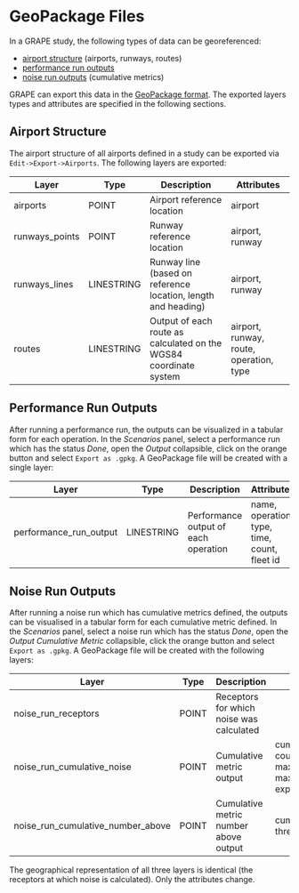 # GeoPackage Files

In a GRAPE study, the following types of data can be georeferenced:

- [airport structure](#airport-structure) (airports, runways, routes)
- [performance run outputs](#performance-run-outputs)
- [noise run outputs](#noise-run-output) (cumulative metrics)

GRAPE can export this data in the [GeoPackage format](https://www.geopackage.org/). The exported layers types and attributes are specified in the following sections.

## Airport Structure

The airport structure of all airports defined in a study can be exported via `Edit->Export->Airports`. The following layers are exported:

| Layer          | Type       | Description                                                        | Attributes      |
|----------------|------------|------------------------------------------------------------------- |-----------------|
| airports       | POINT      | Airport reference location                                         | airport         |
| runways_points | POINT      | Runway reference location                                          | airport, runway |
| runways_lines  | LINESTRING | Runway line (based on reference location, length and heading)      | airport, runway |
| routes         | LINESTRING | Output of each route as calculated on the WGS84 coordinate system  | airport, runway, route, operation, type |

## Performance Run Outputs

After running a performance run, the outputs can be visualized in a tabular form for each operation. In the *Scenarios* panel, select a performance run which has the status *Done*, open the *Output* collapsible, click on the orange button and select `Export as .gpkg`. A GeoPackage file will be created with a single layer:

| Layer                  | Type       | Description                          | Attributes                                   |
|------------------------|------------|--------------------------------------|----------------------------------------------|
| performance_run_output | LINESTRING | Performance output of each operation | name, operation, type, time, count, fleet id |

## Noise Run Outputs

After running a noise run which has cumulative metrics defined, the outputs can be visualised in a tabular form for each cumulative metric defined. In the *Scenarios* panel, select a noise run which has the status *Done*, open the *Output Cumulative Metric* collapsible, click the orange button and select `Export as .gpkg`. A GeoPackage file will be created with the following layers:

| Layer                             | Type  | Description                              | Attributes                           |
|-----------------------------------|-------|------------------------------------------|--------------------------------------|
| noise_run_receptors               | POINT | Receptors for which noise was calculated |                                      |
| noise_run_cumulative_noise        | POINT | Cumulative metric output                 | cumulative_metric, count, count_weighted, maximum_absolute_db, maximum_average_db, exposure_db   |
| noise_run_cumulative_number_above | POINT | Cumulative metric number above output    | cumulative_metric, threshold, number |

The geographical representation of all three layers is identical (the receptors at which noise is calculated). Only the attributes change.
